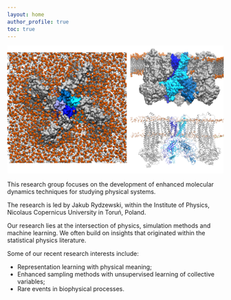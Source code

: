 ```yaml
---
layout: home
author_profile: true
toc: true
---
```




![Test figure](/assets/images/Webpage_1.png)

This research group focuses on the development of enhanced molecular dynamics 
techniques for studying physical systems. 

The research is led by Jakub Rydzewski, within the Institute of Physics, 
Nicolaus Copernicus University in Toruń, Poland.

Our research lies at the intersection of physics, simulation methods and machine 
learning. We often build on insights that originated within the statistical
physics literature.

Some of our recent research interests include:
* Representation learning with physical meaning;
* Enhanced sampling methods with unsupervised learning of collective variables;
* Rare events in biophysical processes.
